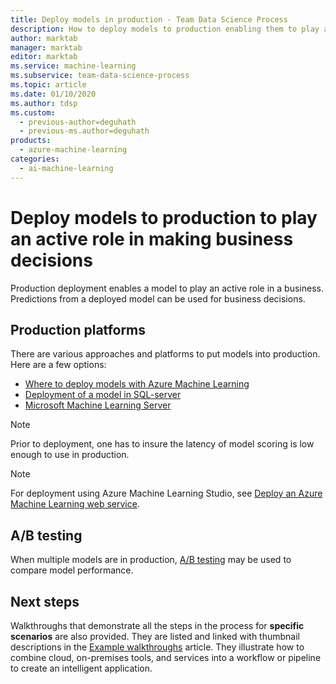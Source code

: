 ```yaml
---
title: Deploy models in production - Team Data Science Process
description: How to deploy models to production enabling them to play an active role in making business decisions.
author: marktab
manager: marktab
editor: marktab
ms.service: machine-learning
ms.subservice: team-data-science-process
ms.topic: article
ms.date: 01/10/2020
ms.author: tdsp
ms.custom:
  - previous-author=deguhath
  - previous-ms.author=deguhath
products:
  - azure-machine-learning
categories:
  - ai-machine-learning
---
```


# Deploy models to production to play an active role in making business decisions

Production deployment enables a model to play an active role in a business. Predictions from a deployed model can be used for business decisions.

## Production platforms

There are various approaches and platforms to put models into production. Here are a few options:

- [Where to deploy models with Azure Machine Learning](/azure/machine-learning/how-to-deploy-and-where)
- [Deployment of a model in SQL-server](/sql/advanced-analytics/tutorials/sqldev-py6-operationalize-the-model)
- [Microsoft Machine Learning Server](/sql/advanced-analytics/r/r-server-standalone)

> [!NOTE]
> Prior to deployment, one has to insure the latency of model scoring is low enough to use in production.

> [!NOTE]
> For deployment using Azure Machine Learning Studio, see [Deploy an Azure Machine Learning web service](/azure/machine-learning/classic/deploy-a-machine-learning-web-service).

## A/B testing

When multiple models are in production, [A/B testing](https://en.wikipedia.org/wiki/A/B_testing) may be used to compare model performance.

## Next steps

Walkthroughs that demonstrate all the steps in the process for **specific scenarios** are also provided. They are listed and linked with thumbnail descriptions in the [Example walkthroughs](walkthroughs.md) article. They illustrate how to combine cloud, on-premises tools, and services into a workflow or pipeline to create an intelligent application.
